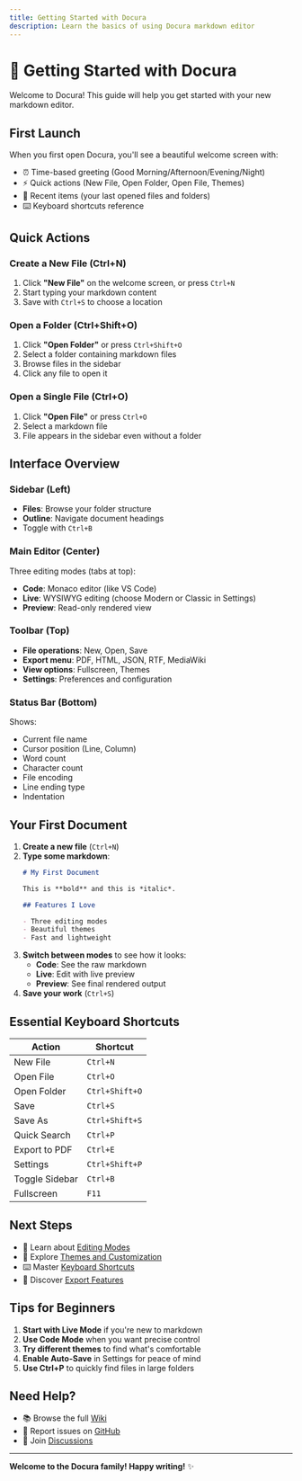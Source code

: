 ```yaml
---
title: Getting Started with Docura
description: Learn the basics of using Docura markdown editor
---
```


# 🚀 Getting Started with Docura

Welcome to Docura! This guide will help you get started with your new markdown editor.

## First Launch

When you first open Docura, you'll see a beautiful welcome screen with:

- ⏰ Time-based greeting (Good Morning/Afternoon/Evening/Night)
- ⚡ Quick actions (New File, Open Folder, Open File, Themes)
- 📜 Recent items (your last opened files and folders)
- ⌨️ Keyboard shortcuts reference

## Quick Actions

### Create a New File (Ctrl+N)

1. Click **"New File"** on the welcome screen, or press `Ctrl+N`
2. Start typing your markdown content
3. Save with `Ctrl+S` to choose a location

### Open a Folder (Ctrl+Shift+O)

1. Click **"Open Folder"** or press `Ctrl+Shift+O`
2. Select a folder containing markdown files
3. Browse files in the sidebar
4. Click any file to open it

### Open a Single File (Ctrl+O)

1. Click **"Open File"** or press `Ctrl+O`
2. Select a markdown file
3. File appears in the sidebar even without a folder

## Interface Overview

### Sidebar (Left)

- **Files**: Browse your folder structure
- **Outline**: Navigate document headings
- Toggle with `Ctrl+B`

### Main Editor (Center)

Three editing modes (tabs at top):
- **Code**: Monaco editor (like VS Code)
- **Live**: WYSIWYG editing (choose Modern or Classic in Settings)
- **Preview**: Read-only rendered view

### Toolbar (Top)

- **File operations**: New, Open, Save
- **Export menu**: PDF, HTML, JSON, RTF, MediaWiki
- **View options**: Fullscreen, Themes
- **Settings**: Preferences and configuration

### Status Bar (Bottom)

Shows:
- Current file name
- Cursor position (Line, Column)
- Word count
- Character count
- File encoding
- Line ending type
- Indentation

## Your First Document

1. **Create a new file** (`Ctrl+N`)
2. **Type some markdown**:
   ```markdown
   # My First Document
   
   This is **bold** and this is *italic*.
   
   ## Features I Love
   
   - Three editing modes
   - Beautiful themes
   - Fast and lightweight
   ```
3. **Switch between modes** to see how it looks:
   - **Code**: See the raw markdown
   - **Live**: Edit with live preview
   - **Preview**: See final rendered output
4. **Save your work** (`Ctrl+S`)

## Essential Keyboard Shortcuts

| Action | Shortcut |
|--------|----------|
| New File | `Ctrl+N` |
| Open File | `Ctrl+O` |
| Open Folder | `Ctrl+Shift+O` |
| Save | `Ctrl+S` |
| Save As | `Ctrl+Shift+S` |
| Quick Search | `Ctrl+P` |
| Export to PDF | `Ctrl+E` |
| Settings | `Ctrl+Shift+P` |
| Toggle Sidebar | `Ctrl+B` |
| Fullscreen | `F11` |

## Next Steps

- 📝 Learn about [Editing Modes](./editing-modes.md)
- 🎨 Explore [Themes and Customization](./themes.md)
- ⌨️ Master [Keyboard Shortcuts](./keyboard-shortcuts.md)
- 🚀 Discover [Export Features](./export-features.md)

## Tips for Beginners

1. **Start with Live Mode** if you're new to markdown
2. **Use Code Mode** when you want precise control
3. **Try different themes** to find what's comfortable
4. **Enable Auto-Save** in Settings for peace of mind
5. **Use Ctrl+P** to quickly find files in large folders

## Need Help?

- 📚 Browse the full [Wiki](./index.md)
- 🐛 Report issues on [GitHub](https://github.com/WOF-Softwares/Docura/issues)
- 💬 Join [Discussions](https://github.com/WOF-Softwares/Docura/discussions)

---

**Welcome to the Docura family! Happy writing!** ✨

